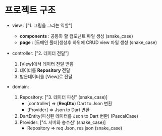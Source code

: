 # 프로젝트 구조
- view : ["1. 그림을 그리는 역할"]
  - __components__ : 공통화 할 컴포넌트 파일 생성 (snake_case)
  - __page__ : [도메인 폴더]생성후 하위에 CRUD view 파일 생성 (snake_case)
    
- controller: ["2. 데이터 전달"]
  1. [View]에서 데이터 전달 받음
  2. 데이터를 __Repository__ 전달
  3. 받은데이터를 [View]로 전달 
  
- domain: 
  1. Repository: ["3. 데이터 파싱" (snake_case)]
     - [controller] => (__ReqDto__) Dart to Json 변환 
     - [Provider] => Json to Dart 변환
  2. DartEntity(파싱된 데이터를 Json to Dart 변환) (PascalCase)
  3. Provider: ["4. 서버와 송수신'  (snake_case)]
     - Repository => req Json, res json (snake_case)

